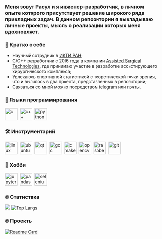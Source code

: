 <div>
	<h3>Меня зовут Расул и я инженер-разработчик, в личном опыте которого присутствует решение широкого ряда прикладных задач. В данном репозитории я выкладываю личные проекты, мысль о реализации которых меня вдохновляет.</h3>	
</div>



### 📢 Кратко о себе
- Научный сотрудник в [ИКТИ РАН](https://www.ikti.ru);
- С/С++ разработчик с 2016 года в компании [Assisted Surgical Technologies](https://ast.one/home), где принимаю участие в разработке ассистирующего хирургического комплекса;
- Увлекаюсь спортивной статистикой с теоретической точки зрения, что и вылилось в два проекта,  представленных в репозитории;
- Связаться со мной можно посредством [telegram](https://t.me/glahiator) или [почты](mailto:rasul@glashev.ru).

### 🔬 Языки программирования 
<img src="https://cdn.jsdelivr.net/gh/devicons/devicon/icons/c/c-original.svg" title="c" width="40" height="40"/>&nbsp;
<img src="https://cdn.jsdelivr.net/gh/devicons/devicon/icons/cplusplus/cplusplus-original.svg" title="c++" width="40" height="40"/>&nbsp;
<img src="https://cdn.jsdelivr.net/gh/devicons/devicon/icons/python/python-original.svg" title="python" width="40" height="40"/>&nbsp;

### :hammer_and_wrench: Инструментарий
<img src="https://cdn.jsdelivr.net/gh/devicons/devicon/icons/linux/linux-original.svg" title="linux" width="40" height="40"/>&nbsp;
<img src="https://cdn.jsdelivr.net/gh/devicons/devicon/icons/ubuntu/ubuntu-plain.svg" title="ubuntu" width="40" height="40"/>&nbsp;
<img src="https://cdn.jsdelivr.net/gh/devicons/devicon/icons/qt/qt-original.svg" title="qt" width="40" height="40"/>&nbsp;
<img src="https://cdn.jsdelivr.net/gh/devicons/devicon/icons/gcc/gcc-original.svg"  title="gcc" width="40" height="40"/>&nbsp;
<img src="https://cdn.jsdelivr.net/gh/devicons/devicon/icons/cmake/cmake-original.svg" title="cmake" width="40" height="40"/>&nbsp;
<img src="https://cdn.jsdelivr.net/gh/devicons/devicon/icons/opencv/opencv-original.svg" title="opencv" width="40" height="40"/>&nbsp;
<img src="https://cdn.jsdelivr.net/gh/devicons/devicon/icons/raspberrypi/raspberrypi-original.svg" title="raspberrypi" width="40" height="40"/>&nbsp;
<img src="https://cdn.jsdelivr.net/gh/devicons/devicon/icons/git/git-plain.svg" title="git" width="40" height="40"/>&nbsp;

### 🔧 Хобби
<img src="https://cdn.jsdelivr.net/gh/devicons/devicon/icons/jupyter/jupyter-original-wordmark.svg" title="jupyter" width="40" height="40"/>&nbsp;
<img src="https://cdn.jsdelivr.net/gh/devicons/devicon/icons/pandas/pandas-original.svg" title="pandas" width="40" height="40"/>&nbsp;
<img src="https://cdn.jsdelivr.net/gh/devicons/devicon/icons/selenium/selenium-original.svg"  title="selenium" width="40" height="40"/>&nbsp;

### :fire: Статистика
![](http://github-profile-summary-cards.vercel.app/api/cards/profile-details?username=glahiator&theme=github)
[![Top Langs](https://github-readme-stats.vercel.app/api/top-langs/?username=glahiator&layout=compact&hide=qml&include_all_commits=true)](https://github.com/anuraghazra/github-readme-stats)

### :fire: Проекты

[![Readme Card](https://github-readme-stats.vercel.app/api/pin/?username=glahiator&repo=for_how_long)](https://github.com/glahiator/for_how_long)
